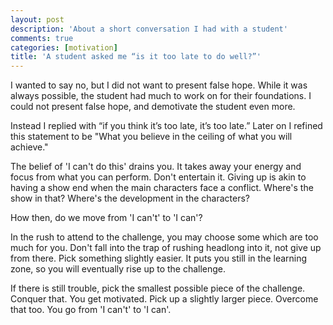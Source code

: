 ```yaml
---
layout: post
description: 'About a short conversation I had with a student'
comments: true
categories: [motivation]
title: 'A student asked me “is it too late to do well?”'
---
```

I wanted to say no, but I did not want to present false hope. While it was always possible, the student had much to work on for their foundations. I could not present false hope, and demotivate the student even more.

Instead I replied with “if you think it’s too late, it’s too late.”  Later on I refined this statement to be "What you believe in the ceiling of what you will achieve."

The belief of 'I can't do this' drains you. It takes away your energy and focus from what you can perform. Don't entertain it. Giving up is akin to having a show end when the main characters face a conflict. Where's the show in that? Where's the development in the characters?

How then, do we move from 'I can't' to 'I can'?

In the rush to attend to the challenge, you may choose some which are too much for you.  Don't fall into the trap of rushing headlong into it, not give up from there. Pick something slightly easier. It puts you still in the learning zone, so you will eventually rise up to the challenge.

If there is still trouble, pick the smallest possible piece of the challenge. Conquer that. You get motivated. Pick up a slightly larger piece. Overcome that too. You go from 'I can't' to 'I can'.

